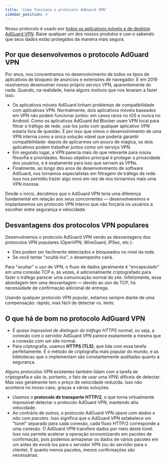 ```yaml
---
title: 'Como funciona o protocolo AdGuard VPN'
sidebar_position: 4
---
```


Nosso protocolo é usado por [todos os aplicativos móveis e de desktop AdGuard VPN](https://adguard-vpn.com/welcome.html). Baixe qualquer um dos nossos produtos e use-o sabendo que seus dados estão protegidos da maneira mais segura.

## Por que desenvolvemos o protocolo AdGuard VPN

Por anos, nos concentramos no desenvolvimento de todos os tipos de aplicativos de bloqueio de anúncios e extensões de navegador. E em 2019 resolvemos desenvolver nosso próprio serviço VPN, aparentemente do nada. Quando, na realidade, havia alguns motivos que nos levaram a fazer isso.

- Os aplicativos móveis AdGuard tinham problemas de compatibilidade com aplicativos VPN. Normalmente, dois aplicativos móveis baseados em VPN não podem funcionar juntos: em casos raros no iOS e nunca no Android. Como os aplicativos AdGuard Ad Blocker usam VPN local para filtrar o tráfego de rede, usá-los junto com qualquer aplicativo VPN estaria fora de questão. É por isso que vimos o desenvolvimento de uma VPN interna como a única solução viável que poderia garantir compatibilidade: depois de aplicarmos um pouco de mágica, os dois aplicativos podem trabalhar juntos como um serviço VPN.
- Em segundo lugar, a VPN parecia mais do que relevante para nossa filosofia e prioridades. Nosso objetivo principal é proteger a privacidade dos usuários, e é exatamente para isso que servem as VPNs.
- Finalmente, ao longo dos anos de desenvolvimento de software AdGuard, nos tornamos especialistas em filtragem de tráfego de rede. Isso nos permitiu trazer algo novo em vez de nos tornarmos mais uma VPN insossa.

Desde o início, decidimos que o AdGuard VPN teria uma diferença fundamental em relação aos seus concorrentes — desenvolveremos e implantaremos um protocolo VPN interno que não forçaria os usuários a escolher entre segurança e velocidade.

## Desvantagens dos protocolos VPN populares

Desenvolvemos o protocolo AdGuard VPN vendo as desvantagens dos protocolos VPN populares (OpenVPN, WireGuard, IPSec, etc.):

- Eles podem ser facilmente detectados e bloqueados no nível da rede.
- Se você tentar "ocultá-los", o desempenho cairá.

Para "ocultar" o uso de VPN, o fluxo de dados geralmente é "encapsulado" em uma conexão TCP e, às vezes, é adicionalmente criptografado para fazer o tráfego parecer uma comunicação normal do site. Infelizmente, essa abordagem tem uma desvantagem — devido ao uso de TCP, há necessidade de confirmação adicional de entrega.

Usando qualquer protocolo VPN popular, estamos sempre diante de uma compensação: rápido, mas fácil de detectar vs. lento.

## O que há de bom no protocolo AdGuard VPN

- É *quase impossível de distinguir do tráfego HTTPS normal*, ou seja, a conexão com o servidor AdGuard VPN parece exatamente a mesma que a conexão com um site normal.
- Para criptografia, usamos **HTTPS (TLS)**, que lida com essa tarefa perfeitamente. É o método de criptografia mais popular do mundo, e as bibliotecas que o implementam são constantemente auditadas quanto à segurança.

Alguns protocolos VPN existentes também lidam com a tarefa de criptografia e são (e, portanto, o fato de usar uma VPN) difíceis de detectar. Mas isso geralmente tem o preço de velocidade reduzida. Isso não acontece no nosso caso, graças a várias soluções.

- Usamos o **protocolo de transporte HTTP/2**, o que torna virtualmente impossível detectar o protocolo AdGuard VPN, mantendo alta velocidade.
- Ao contrário de outros, o protocolo AdGuard VPN *opera com dados e não com pacotes*. Isso significa que o AdGuard VPN estabelece um "túnel" separado para cada conexão, cada fluxo HTTP/2 corresponde a uma conexão. O AdGuard VPN transfere dados por meio deste túnel. Isso nos permite acelerar a operação economizando em pacotes de confirmação, pois podemos armazenar os dados de vários pacotes em um antes de enviá-los para o servidor VPN (ou do servidor para o cliente). E quanto menos pacotes, menos confirmações são necessárias.
